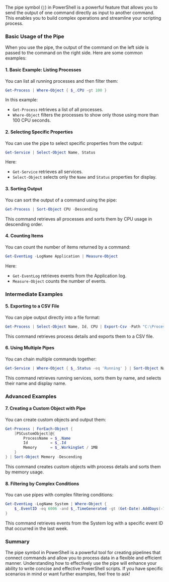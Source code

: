 The pipe symbol (`|`) in PowerShell is a powerful feature that allows you to send the output of one command directly as input to another command. This enables you to build complex operations and streamline your scripting process.

### Basic Usage of the Pipe

When you use the pipe, the output of the command on the left side is passed to the command on the right side. Here are some common examples:

#### 1. **Basic Example: Listing Processes**

You can list all running processes and then filter them:

```powershell
Get-Process | Where-Object { $_.CPU -gt 100 }
```

In this example:
- `Get-Process` retrieves a list of all processes.
- `Where-Object` filters the processes to show only those using more than 100 CPU seconds.

#### 2. **Selecting Specific Properties**

You can use the pipe to select specific properties from the output:

```powershell
Get-Service | Select-Object Name, Status
```

Here:
- `Get-Service` retrieves all services.
- `Select-Object` selects only the `Name` and `Status` properties for display.

#### 3. **Sorting Output**

You can sort the output of a command using the pipe:

```powershell
Get-Process | Sort-Object CPU -Descending
```

This command retrieves all processes and sorts them by CPU usage in descending order.

#### 4. **Counting Items**

You can count the number of items returned by a command:

```powershell
Get-EventLog -LogName Application | Measure-Object
```

Here:
- `Get-EventLog` retrieves events from the Application log.
- `Measure-Object` counts the number of events.

### Intermediate Examples

#### 5. **Exporting to a CSV File**

You can pipe output directly into a file format:

```powershell
Get-Process | Select-Object Name, Id, CPU | Export-Csv -Path "C:\Processes.csv" -NoTypeInformation
```

This command retrieves process details and exports them to a CSV file.

#### 6. **Using Multiple Pipes**

You can chain multiple commands together:

```powershell
Get-Service | Where-Object { $_.Status -eq 'Running' } | Sort-Object Name | Select-Object Name, DisplayName
```

This command retrieves running services, sorts them by name, and selects their name and display name.

### Advanced Examples

#### 7. **Creating a Custom Object with Pipe**

You can create custom objects and output them:

```powershell
Get-Process | ForEach-Object {
    [PSCustomObject]@{
        ProcessName = $_.Name
        Id          = $_.Id
        Memory      = $_.WorkingSet / 1MB
    }
} | Sort-Object Memory -Descending
```

This command creates custom objects with process details and sorts them by memory usage.

#### 8. **Filtering by Complex Conditions**

You can use pipes with complex filtering conditions:

```powershell
Get-EventLog -LogName System | Where-Object {
    $_.EventID -eq 6006 -and $_.TimeGenerated -gt (Get-Date).AddDays(-7)
}
```

This command retrieves events from the System log with a specific event ID that occurred in the last week.

### Summary

The pipe symbol in PowerShell is a powerful tool for creating pipelines that connect commands and allow you to process data in a flexible and efficient manner. Understanding how to effectively use the pipe will enhance your ability to write concise and effective PowerShell scripts. If you have specific scenarios in mind or want further examples, feel free to ask!

